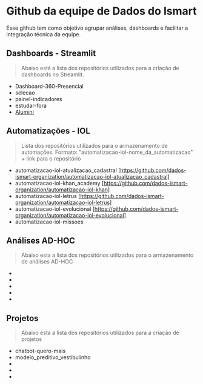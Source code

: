 # Github da equipe de Dados do Ismart
Esse github tem como objetivo agrupar análises, dashboards e facilitar a integração técnica da equipe.
 
## Dashboards - Streamlit
> Abaixo está a lista dos repositórios utilizados para a criação de dashboards no Streamlit.
- Dashboard-360-Presencial
- selecao
- painel-indicadores
- estudar-fora
- [Alumini](https://github.com/data-team-ismart/dash_alumni)
 
## Automatizações - IOL
> Lista dos repositórios utilizados para o armazenamento de automações. Formato: "automatizacao-iol-nome_da_automatizacao" + link para o repositório
- automatizacao-iol-atualizacao_cadastral [https://github.com/dados-ismart-organization/automatizacao-iol-atualizacao_cadastral]
- automatizacao-iol-khan_academy [https://github.com/dados-ismart-organization/automatizacao-iol-khan]
- automatizacao-iol-letrus [https://github.com/dados-ismart-organization/automatizacao-iol-letrus]
- automatizacao-iol-evolucional [https://github.com/dados-ismart-organization/automatizacao-iol-evolucional]
- automatizacao-iol-missoes
 
## Análises AD-HOC
> Abaixo esta a lista dos repositórios utilizados para o armazenamento de análises AD-HOC
-
-
-
-
-
 
## Projetos
> Abaixo esta a lista dos repositórios utilizados para a criação de projetos
- chatbot-quero-mais
- modelo_preditivo_vestibulinho
-
-
-
